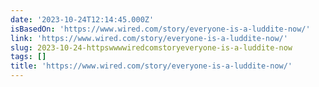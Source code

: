 ```yaml
---
date: '2023-10-24T12:14:45.000Z'
isBasedOn: 'https://www.wired.com/story/everyone-is-a-luddite-now/'
link: 'https://www.wired.com/story/everyone-is-a-luddite-now/'
slug: 2023-10-24-httpswwwwiredcomstoryeveryone-is-a-luddite-now
tags: []
title: 'https://www.wired.com/story/everyone-is-a-luddite-now/'
---
```


